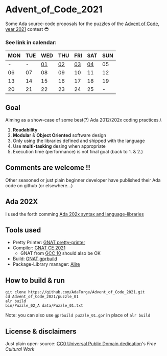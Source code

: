 # Advent_of_Code_2021
Some Ada source-code proposals for the puzzles of the [Advent of Code, year 2021](https://adventofcode.com/2021) contest 😎

  
### See link in calendar:
|MON|TUE|WED|THU|FRI|SAT|SUN|
|--|--|--|--|--|--|--|
|-|-|[01](./puzzle_01)|[02](./puzzle_02)|[03](./puzzle_03)|[04](./puzzle_04)|05|
|06|07|08|09|10|11|12|
|13|14|15|16|17|18|19|
|20|21|22|23|24|25|-|


## Goal
Aiming as a show-case of some best(?) Ada 2012/202x coding practices.\
1. **Readability**
1. **Modular** & **Object Oriented** software design
1. Only using the libraries defined and shipped with the language
1. Use **multi-tasking** desing when appropriate
1. Execution time (performance) is not final goal (back to 1. & 2.)


## Comments are welcome !!
Other seasoned or just plain beginner developer have published their Ada code on github (or elsewhere...)


## Ada 202X
I used the forth comming [Ada 202x syntax and language-libraries](http://www.ada-auth.org/standards/ada2x.html)

## Tools used
* Pretty Printer: [GNAT pretty-printer](https://docs.adahttps://docs.adacore.com/gnat_ugn-docs/html/gnat_ugn/gnat_ugn/gnat_utility_programs.html#the-gnat-pretty-printer-gnatpp)
* Compiler: [GNAT CE 2021](https://www.adacore.com/community)
  *  GNAT from [GCC 10]() should also be OK
* Build: [GNAT gprbuild](https://docs.adacore.com/gprbuild-docs/html/gprbuild_ug.html)
* Package-Library manager: [Alire](https://blog.adacore.com/first-beta-release-of-alire-the-package-manager-for-ada-spark)
</div>

## How to build & run
```
git clone https://github.com/AdaForge/Advent_of_Code_2021.git
cd Advent_of_Code_2021/puzzle_01
alr build
bin/Puzzle_02_A data/Puzzle_01.txt
```

Note: you can also use `gprbuild puzzle_01.gpr` in place of `alr build`

## License & disclaimers
Just plain open-source: [CC0 Universal Public Domain dedication](https://creativecommons.org/publicdomain/zero/1.0/deed.fr)'s
_Free Cultural Work_
